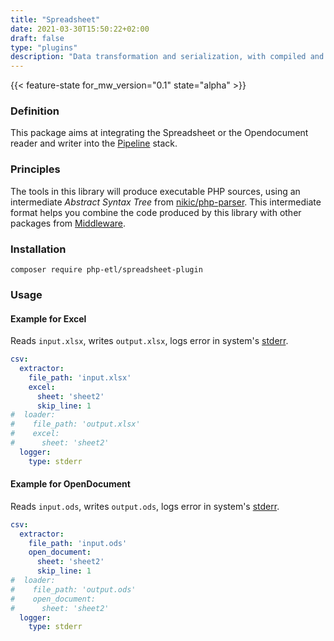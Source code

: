 ```yaml
---
title: "Spreadsheet"
date: 2021-03-30T15:50:22+02:00
draft: false
type: "plugins"
description: "Data transformation and serialization, with compiled and static mappers"
---
```


{{< feature-state for_mw_version="0.1" state="alpha" >}}

### Definition
This package aims at integrating the Spreadsheet or the Opendocument reader and writer into the
[Pipeline](https://github.com/php-etl/pipeline) stack.

### Principles
The tools in this library will produce executable PHP sources, using an intermediate _Abstract Syntax Tree_ from
[nikic/php-parser](https://github.com/nikic/PHP-Parser). This intermediate format helps you combine
the code produced by this library with other packages from [Middleware](https://github.com/php-etl).

### Installation
```
composer require php-etl/spreadsheet-plugin
```

### Usage

#### Example for Excel
Reads `input.xlsx`, writes `output.xlsx`, logs error in system's [stderr](https://en.wikipedia.org/wiki/Standard_streams#Standard_error_(stderr)).
```yaml
csv:
  extractor:
    file_path: 'input.xlsx'
    excel:
      sheet: 'sheet2'
      skip_line: 1
#  loader:
#    file_path: 'output.xlsx'
#    excel:
#      sheet: 'sheet2'
  logger:
    type: stderr
```

#### Example for OpenDocument
Reads `input.ods`, writes `output.ods`, logs error in system's [stderr](https://en.wikipedia.org/wiki/Standard_streams#Standard_error_(stderr)).
```yaml
csv:
  extractor:
    file_path: 'input.ods'
    open_document:
      sheet: 'sheet2'
      skip_line: 1
#  loader:
#    file_path: 'output.ods'
#    open_document:
#      sheet: 'sheet2'
  logger:
    type: stderr

